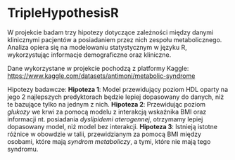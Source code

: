 # TripleHypothesisR
W projekcie badam trzy hipotezy dotyczące zależności między danymi klinicznymi pacjentów a posiadaniem przez nich zespołu metabolicznego. Analiza opiera się na modelowaniu statystycznym w języku R, wykorzystując informacje demograficzne oraz kliniczne. 


Dane wykorzystane w projekcie pochodzą z platformy Kaggle: 
https://www.kaggle.com/datasets/antimoni/metabolic-syndrome


Hipotezy badawcze:
**Hipoteza 1**: Model przewidujący poziom HDL oparty na jego 2 najlepszych predyktorach będzie lepiej dopasowany do danych, niż te bazujące tylko na jednym z nich.
**Hipoteza 2**: Przewidując poziom *glukozy* we krwi za pomocą modelu z interakcją wskaźnika BMI oraz informacji nt. posiadania *dyslipidemi aterogennej*, otrzymamy lepiej dopasowany model, niż model bez interakcji.
**Hipoteza 3**: Istnieją istotne różnice w obowdzie w talii, przewidzianym za pomocą BMI między osobami, które mają *syndrom metaboliczy*, a tymi, które nie mają tego syndromu.
